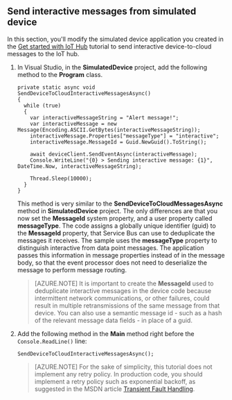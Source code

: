 ## Send interactive messages from simulated device

In this section, you'll modify the simulated device application you created in the [Get started with IoT Hub] tutorial to send interactive device-to-cloud messages to the IoT hub.

1. In Visual Studio, in the **SimulatedDevice** project, add the following method to the **Program** class.

    ```
    private static async void SendDeviceToCloudInteractiveMessagesAsync()
    {
      while (true)
      {
        var interactiveMessageString = "Alert message!";
        var interactiveMessage = new Message(Encoding.ASCII.GetBytes(interactiveMessageString));
        interactiveMessage.Properties["messageType"] = "interactive";
        interactiveMessage.MessageId = Guid.NewGuid().ToString();

        await deviceClient.SendEventAsync(interactiveMessage);
        Console.WriteLine("{0} > Sending interactive message: {1}", DateTime.Now, interactiveMessageString);

        Thread.Sleep(10000);
      }
    }
    ```

    This method is very similar to the **SendDeviceToCloudMessagesAsync** method in **SimulatedDevice** project. The only differences are that you now set the **MessageId** system property, and a user property called **messageType**.
    The code assigns a globally unique identifier (guid) to the **MessageId** property, that Service Bus can use to deduplicate the messages it receives. The sample uses the **messageType** property to distinguish interactive from data point messages. The application passes this information in message properties instead of in the message body, so that the event processor does not need to deserialize the message to perform message routing.

    > [AZURE.NOTE] It is important to create the **MessageId** used to deduplicate interactive messages in the device code because intermittent network communications, or other failures, could result in multiple retransmissions of the same message from that device. You can also use a semantic message id - such as a hash of the relevant message data fields - in place of a guid.

2. Add the following method in the **Main** method right before the `Console.ReadLine()` line:

    ````
    SendDeviceToCloudInteractiveMessagesAsync();
    ````

    > [AZURE.NOTE] For the sake of simplicity, this tutorial does not implement any retry policy. In production code, you should implement a retry policy such as exponential backoff, as suggested in the MSDN article [Transient Fault Handling].

<!-- Links -->
[Transient Fault Handling]: https://msdn.microsoft.com/library/hh675232.aspx
[Get started with IoT Hub]: iot-hub-csharp-csharp-getstarted.md






